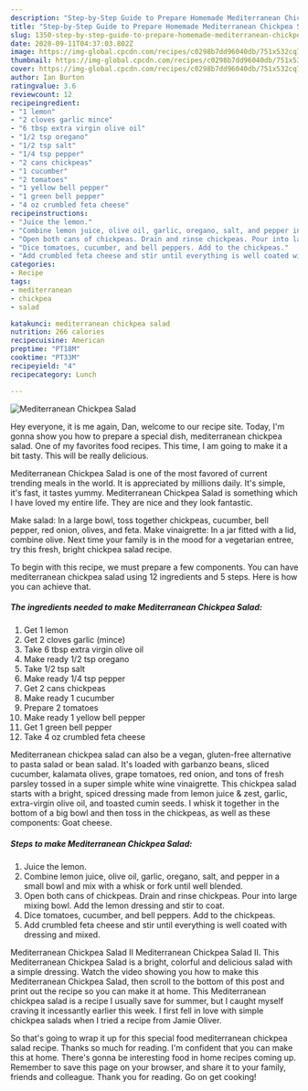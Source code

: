 ```yaml
---
description: "Step-by-Step Guide to Prepare Homemade Mediterranean Chickpea Salad"
title: "Step-by-Step Guide to Prepare Homemade Mediterranean Chickpea Salad"
slug: 1350-step-by-step-guide-to-prepare-homemade-mediterranean-chickpea-salad
date: 2020-09-11T04:37:03.802Z
image: https://img-global.cpcdn.com/recipes/c0298b7dd96040db/751x532cq70/mediterranean-chickpea-salad-recipe-main-photo.jpg
thumbnail: https://img-global.cpcdn.com/recipes/c0298b7dd96040db/751x532cq70/mediterranean-chickpea-salad-recipe-main-photo.jpg
cover: https://img-global.cpcdn.com/recipes/c0298b7dd96040db/751x532cq70/mediterranean-chickpea-salad-recipe-main-photo.jpg
author: Ian Burton
ratingvalue: 3.6
reviewcount: 12
recipeingredient:
- "1 lemon"
- "2 cloves garlic mince"
- "6 tbsp extra virgin olive oil"
- "1/2 tsp oregano"
- "1/2 tsp salt"
- "1/4 tsp pepper"
- "2 cans chickpeas"
- "1 cucumber"
- "2 tomatoes"
- "1 yellow bell pepper"
- "1 green bell pepper"
- "4 oz crumbled feta cheese"
recipeinstructions:
- "Juice the lemon."
- "Combine lemon juice, olive oil, garlic, oregano, salt, and pepper in a small bowl and mix with a whisk or fork until well blended."
- "Open both cans of chickpeas. Drain and rinse chickpeas. Pour into large mixing bowl. Add the lemon dressing and stir to coat."
- "Dice tomatoes, cucumber, and bell peppers. Add to the chickpeas."
- "Add crumbled feta cheese and stir until everything is well coated with dressing and mixed."
categories:
- Recipe
tags:
- mediterranean
- chickpea
- salad

katakunci: mediterranean chickpea salad 
nutrition: 266 calories
recipecuisine: American
preptime: "PT18M"
cooktime: "PT33M"
recipeyield: "4"
recipecategory: Lunch

---
```



![Mediterranean Chickpea Salad](https://img-global.cpcdn.com/recipes/c0298b7dd96040db/751x532cq70/mediterranean-chickpea-salad-recipe-main-photo.jpg)

Hey everyone, it is me again, Dan, welcome to our recipe site. Today, I'm gonna show you how to prepare a special dish, mediterranean chickpea salad. One of my favorites food recipes. This time, I am going to make it a bit tasty. This will be really delicious.

Mediterranean Chickpea Salad is one of the most favored of current trending meals in the world. It is appreciated by millions daily. It's simple, it's fast, it tastes yummy. Mediterranean Chickpea Salad is something which I have loved my entire life. They are nice and they look fantastic.

Make salad: In a large bowl, toss together chickpeas, cucumber, bell pepper, red onion, olives, and feta. Make vinaigrette: In a jar fitted with a lid, combine olive. Next time your family is in the mood for a vegetarian entree, try this fresh, bright chickpea salad recipe.


To begin with this recipe, we must prepare a few components. You can have mediterranean chickpea salad using 12 ingredients and 5 steps. Here is how you can achieve that.

<!--inarticleads1-->

##### The ingredients needed to make Mediterranean Chickpea Salad:

1. Get 1 lemon
1. Get 2 cloves garlic (mince)
1. Take 6 tbsp extra virgin olive oil
1. Make ready 1/2 tsp oregano
1. Take 1/2 tsp salt
1. Make ready 1/4 tsp pepper
1. Get 2 cans chickpeas
1. Make ready 1 cucumber
1. Prepare 2 tomatoes
1. Make ready 1 yellow bell pepper
1. Get 1 green bell pepper
1. Take 4 oz crumbled feta cheese


Mediterranean chickpea salad can also be a vegan, gluten-free alternative to pasta salad or bean salad. It&#39;s loaded with garbanzo beans, sliced cucumber, kalamata olives, grape tomatoes, red onion, and tons of fresh parsley tossed in a super simple white wine vinaigrette. This chickpea salad starts with a bright, spiced dressing made from lemon juice &amp; zest, garlic, extra-virgin olive oil, and toasted cumin seeds. I whisk it together in the bottom of a big bowl and then toss in the chickpeas, as well as these components: Goat cheese. 

<!--inarticleads2-->

##### Steps to make Mediterranean Chickpea Salad:

1. Juice the lemon.
1. Combine lemon juice, olive oil, garlic, oregano, salt, and pepper in a small bowl and mix with a whisk or fork until well blended.
1. Open both cans of chickpeas. Drain and rinse chickpeas. Pour into large mixing bowl. Add the lemon dressing and stir to coat.
1. Dice tomatoes, cucumber, and bell peppers. Add to the chickpeas.
1. Add crumbled feta cheese and stir until everything is well coated with dressing and mixed.


Mediterranean Chickpea Salad II Mediterranean Chickpea Salad II. This Mediterranean Chickpea Salad is a bright, colorful and delicious salad with a simple dressing. Watch the video showing you how to make this Mediterranean Chickpea Salad, then scroll to the bottom of this post and print out the recipe so you can make it at home. This Mediterranean chickpea salad is a recipe I usually save for summer, but I caught myself craving it incessantly earlier this week. I first fell in love with simple chickpea salads when I tried a recipe from Jamie Oliver. 

So that's going to wrap it up for this special food mediterranean chickpea salad recipe. Thanks so much for reading. I'm confident that you can make this at home. There's gonna be interesting food in home recipes coming up. Remember to save this page on your browser, and share it to your family, friends and colleague. Thank you for reading. Go on get cooking!

